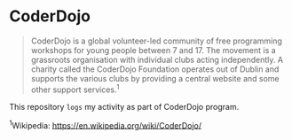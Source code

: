 # CoderDojo

> CoderDojo is a global volunteer-led community of free programming workshops for young people between 7 and 17. The movement is a grassroots organisation with individual clubs acting independently. A charity called the CoderDojo Foundation operates out of Dublin and supports the various clubs by providing a central website and some other support services.<sup>1</sup>

This repository `logs` my activity as part of CoderDojo program.

<sup>1</sup>Wikipedia: <https://en.wikipedia.org/wiki/CoderDojo/>
